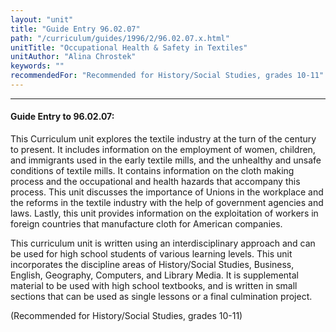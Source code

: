 ```yaml
---
layout: "unit"
title: "Guide Entry 96.02.07"
path: "/curriculum/guides/1996/2/96.02.07.x.html"
unitTitle: "Occupational Health & Safety in Textiles"
unitAuthor: "Alina Chrostek"
keywords: ""
recommendedFor: "Recommended for History/Social Studies, grades 10-11"
---
```

<body>
<hr/>
<h4>
Guide Entry to 96.02.07:
</h4>
This Curriculum unit explores the textile industry at the turn of the century to present. It includes information on the employment of women, children, and immigrants used in the early textile mills, and the unhealthy and unsafe conditions of textile mills. It contains information on the cloth making process and the occupational and health hazards that accompany this process. This unit discusses the importance of Unions in the workplace and the reforms in the textile industry with the help of government agencies and laws. Lastly, this unit provides information on the exploitation of workers in foreign countries that manufacture cloth for American companies.
<p>
This curriculum unit is written using an interdisciplinary approach and can be used for high school students of various learning levels. This unit incorporates the discipline areas of History/Social Studies, Business, English, Geography, Computers, and Library Media. It is supplemental material to be used with high school textbooks, and is written in small sections that can be used as single lessons or a final culmination project.
</p>
<p>
(Recommended for History/Social Studies, grades 10-11)
</p>
</body>